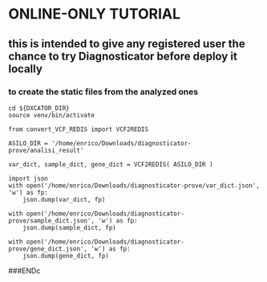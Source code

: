 # ONLINE-ONLY TUTORIAL

## this is intended to give any registered user the chance to try Diagnosticator before deploy it locally

### to create the static files from the analyzed ones
```
cd ${DXCATOR_DIR}
source venv/bin/activate

from convert_VCF_REDIS import VCF2REDIS

ASILO_DIR = '/home/enrico/Downloads/diagnosticator-prove/analisi_result'

var_dict, sample_dict, gene_dict = VCF2REDIS( ASILO_DIR )

import json
with open('/home/enrico/Downloads/diagnosticator-prove/var_dict.json', 'w') as fp:
    json.dump(var_dict, fp)

with open('/home/enrico/Downloads/diagnosticator-prove/sample_dict.json', 'w') as fp:
    json.dump(sample_dict, fp)

with open('/home/enrico/Downloads/diagnosticator-prove/gene_dict.json', 'w') as fp:
    json.dump(gene_dict, fp)
```






























###ENDc
